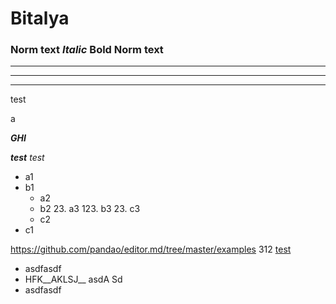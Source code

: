 # Bitalya
### Norm text _Italic_ __Bold__ Norm text
*****
-------
_______
test

a

___GHI___

___test__ test_

- a1
- b1
  - a2
  - b2
    23. a3
    123. b3
    23. c3
  - c2
- c1



<https://github.com/pandao/editor.md/tree/master/examples>
312 [test](https://docs.python.org/3/library/re.html#regular-expression-syntax)

* asdfasdf
* HFK__AKLSJ__ asdA Sd
* asdfasdf